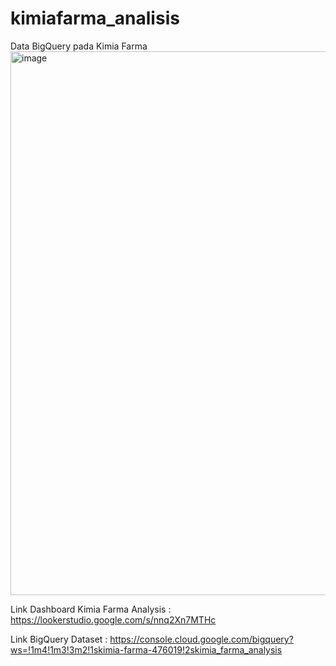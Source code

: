 # kimiafarma_analisis
Data BigQuery pada Kimia Farma
<img width="1159" height="870" alt="image" src="https://github.com/user-attachments/assets/2a73bf5c-9674-4ad5-ab2d-bde010b62cad" />

Link Dashboard Kimia Farma Analysis : https://lookerstudio.google.com/s/nnq2Xn7MTHc

Link BigQuery Dataset : https://console.cloud.google.com/bigquery?ws=!1m4!1m3!3m2!1skimia-farma-476019!2skimia_farma_analysis
